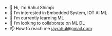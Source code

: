 - 👋 Hi, I’m Rahul Shimpi
- 👀 I’m interested in Embedded System, IOT AI ML
- 🌱 I’m currently learning ML
- 💞️ I’m looking to collaborate on ML DL
- 📫 How to reach me jayrahul@gmail.com

<!---
rjsiot/rjsiot is a ✨ special ✨ repository because its `README.md` (this file) appears on your GitHub profile.
You can click the Preview link to take a look at your changes.
--->
